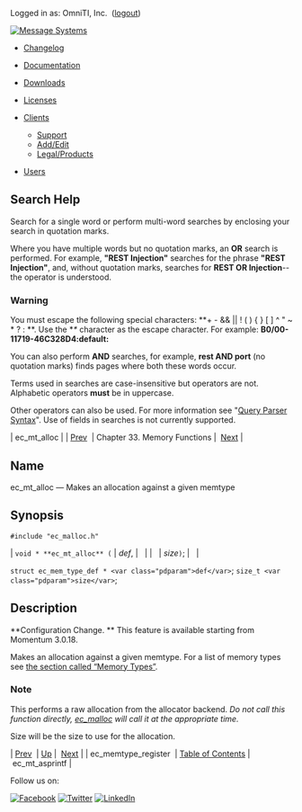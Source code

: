 Logged in as: OmniTI, Inc.  ([logout](https://support.messagesystems.com/logout.php))

[![Message Systems](https://support.messagesystems.com/images/ms-white205.png)](https://support.messagesystems.com/start.php) 

*   [Changelog](https://support.messagesystems.com/start.php?show=changelog)
*   [Documentation](https://support.messagesystems.com/docs/)
*   [Downloads](https://support.messagesystems.com/start.php)

*   [Licenses](https://support.messagesystems.com/license_summary.php)
*   <a href="">Clients</a>
    *   [Support](https://support.messagesystems.com/cs.php)
    *   [Add/Edit](https://support.messagesystems.com/edit_client.php)
    *   [Legal/Products](https://support.messagesystems.com/edit_products.php)
*   [Users](https://support.messagesystems.com/edit_customer.php)

## Search Help

Search for a single word or perform multi-word searches by enclosing your search in quotation marks.

Where you have multiple words but no quotation marks, an **OR** search is performed. For example, **"REST Injection"** searches for the phrase **"REST Injection"**, and, without quotation marks, searches for **REST OR Injection**--the operator is understood.

### Warning

You must escape the following special characters: **+ - && || ! ( ) { } [ ] ^ " ~ * ? : \**. Use the **\** character as the escape character. For example: **B0/00-11719-46C328D4\:default\:**

You can also perform **AND** searches, for example, **rest AND port** (no quotation marks) finds pages where both these words occur.

Terms used in searches are case-insensitive but operators are not. Alphabetic operators **must** be in uppercase.

Other operators can also be used. For more information see "[Query Parser Syntax](https://lucene.apache.org/core/old_versioned_docs/versions/3_0_0/queryparsersyntax.html)". Use of fields in searches is not currently supported.

| ec_mt_alloc |
| [Prev](apis.ec_memtype_register.php)  | Chapter 33. Memory Functions |  [Next](apis.ec_mt_asprintf.php) |

<a name="apis.ec_mt_alloc"></a>
## Name

ec_mt_alloc — Makes an allocation against a given memtype

## Synopsis

`#include "ec_malloc.h"`

| `void * **ec_mt_alloc** (` | <var class="pdparam">def</var>, |   |
|   | <var class="pdparam">size</var>`)`; |   |

`struct ec_mem_type_def * <var class="pdparam">def</var>`;
`size_t <var class="pdparam">size</var>`;<a name="idp27442800"></a>
## Description

**Configuration Change. ** This feature is available starting from Momentum 3.0.18.

Makes an allocation against a given memtype. For a list of memory types see [the section called “Memory Types”](apis.ec_malloc.php#apis.ec_malloc.types "Memory Types").

### Note

This performs a raw allocation from the allocator backend. *Do not call this function directly, [ec_malloc](apis.ec_malloc.php "ec_malloc") will call it at the appropriate time.* 

Size will be the size to use for the allocation.

| [Prev](apis.ec_memtype_register.php)  | [Up](memory.php) |  [Next](apis.ec_mt_asprintf.php) |
| ec_memtype_register  | [Table of Contents](index.php) |  ec_mt_asprintf |

Follow us on:

[![Facebook](https://support.messagesystems.com/images/icon-facebook.png)](http://www.facebook.com/messagesystems) [![Twitter](https://support.messagesystems.com/images/icon-twitter.png)](http://twitter.com/#!/MessageSystems) [![LinkedIn](https://support.messagesystems.com/images/icon-linkedin.png)](http://www.linkedin.com/company/message-systems)